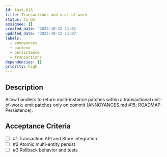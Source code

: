 ```yaml
---
id: task-016
title: Transactions and unit-of-work
status: To Do
assignee: []
created_date: '2025-10-12 11:01'
updated_date: '2025-10-12 11:07'
labels:
  - annoyances
  - backend
  - persistence
  - transactions
dependencies: []
priority: high
---
```


## Description

<!-- SECTION:DESCRIPTION:BEGIN -->
Allow handlers to return multi-instance patches within a transactional unit-of-work; emit patches only on commit (ANNOYANCES.md #15; ROADMAP Persistence).
<!-- SECTION:DESCRIPTION:END -->

## Acceptance Criteria
<!-- AC:BEGIN -->
- [ ] #1 Transaction API and Store integration
- [ ] #2 Atomic multi-entity persist
- [ ] #3 Rollback behavior and tests
<!-- AC:END -->
